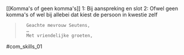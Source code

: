 [[Komma's of geen komma's]]
	1: Bij aanspreking en slot
	2: Ofwel geen komma's of wel bij allebei dat kiest de persoon in kwestie zelf
> 		Geachte mevrouw Seutens,
> 		…
> 		Met vriendelijke groeten,

#com_skills_01
